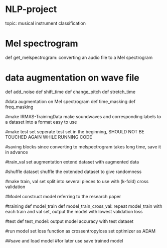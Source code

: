 # NLP-project

topic: musical instrument classification


# Mel spectrogram
def get_melspectrogram: converting an audio file to a Mel spectrogram


# data augmentation on wave file
def add_noise
def shift_time
def change_pitch
def stretch_time


#data augmentation on Mel spectrogram
def time_masking
def freq_masking


#make IRMAS-TrainingData
make soundwaves and corresponding labels to a dataset into a format easy to use


#make test set
seperate test set in the beginning, SHOULD NOT BE TOUCHED AGAIN WHILE RUNNING CODE


#saving blocks
since converting to melspectrogram takes long time, save it in advance


#train_val set augmentation
extend dataset with augmented data


#shuffle dataset
shuffle the extended dataset to give randomness


#make train, val set
split into several pieces to use with (k-fold) cross validation


#Model
construct model referring to the research paper


#training
def model_train
def model_train_cross_val: repeat model_train with each train and val set, output the model with lowest validation loss


#test
def test_model: output model accuracy with test dataset


#run model
set loss function as crossentropyloss
set optimizer as ADAM


##save and load model
#for later use save trained model
